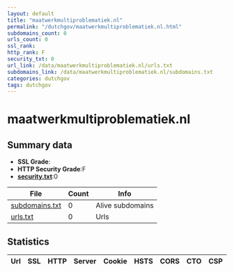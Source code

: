 ```yaml
---
layout: default
title: "maatwerkmultiproblematiek.nl"
permalink: "/dutchgov/maatwerkmultiproblematiek.nl.html"
subdomains_count: 0
urls_count: 0
ssl_rank: 
http_rank: F
security_txt: 0
url_link: /data/maatwerkmultiproblematiek.nl/urls.txt
subdomains_link: /data/maatwerkmultiproblematiek.nl/subdomains.txt
categories: dutchgov
tags: dutchgov
---
```



# maatwerkmultiproblematiek.nl
## Summary data


 - **SSL Grade**:
 - **HTTP Security Grade**:F
 - **[security.txt](https://www.digitaleoverheid.nl/nieuws/standaard-security-txt-nu-verplicht-voor-overheid/)**:0


| File       | Count | Info |
|------------|-------|------|
|[subdomains.txt](/DutchGovScope/data/maatwerkmultiproblematiek.nl/subdomains.txt)|0|Alive subdomains|
|[urls.txt](/DutchGovScope/data/maatwerkmultiproblematiek.nl/urls.txt)|0|Urls|


## Statistics


| Url | SSL | HTTP | Server | Cookie | HSTS | CORS | CTO | CSP | XFO | XXP | RP |FP| Tech |Title |
|--------|-------|-------|------|------|------|------|------|------|------|------|------|------|------|------|



